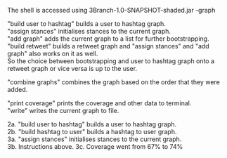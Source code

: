 The shell is accessed using 3Branch-1.0-SNAPSHOT-shaded.jar -graph

"build user to hashtag" builds a user to hashtag graph.<br>
"assign stances" initialises stances to the current graph.<br>
"add graph" adds the current graph to a list for further bootstrapping.<br>
"build retweet" builds a retweet graph and "assign stances" and "add graph" also works on it as well.<br>
So the choice between bootstrapping and user to hashtag graph onto a retweet graph or vice versa is up to the user.

"combine graphs" combines the graph based on the order that they were added.

"print coverage" prints the coverage and other data to terminal.<br>
"write" writes the current graph to file.<br>


2a. "build user to hashtag" builds a user to hashtag graph.<br>
2b. "build hashtag to user" builds a hashtag to user graph.<br>
3a. "assign stances" initialises stances to the current graph.<br>
3b. Instructions above.
3c. Coverage went from 67% to 74%



